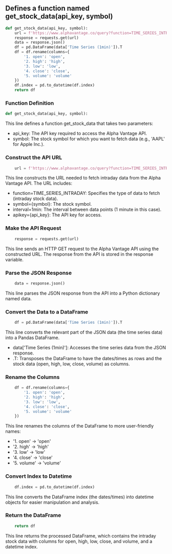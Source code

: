 ## Defines a function named get_stock_data(api_key, symbol)
```python
def get_stock_data(api_key, symbol):
    url = f'https://www.alphavantage.co/query?function=TIME_SERIES_INTRADAY&symbol={symbol}&interval=1min&apikey={api_key}'
    response = requests.get(url)
    data = response.json()
    df = pd.DataFrame(data['Time Series (1min)']).T
    df = df.rename(columns={
        '1. open': 'open',
        '2. high': 'high',
        '3. low': 'low',
        '4. close': 'close',
        '5. volume': 'volume'
    })
    df.index = pd.to_datetime(df.index)
    return df
```
### Function Definition
```python
def get_stock_data(api_key, symbol):
```
This line defines a function get_stock_data that takes two parameters:
  - api_key: The API key required to access the Alpha Vantage API.
  - symbol: The stock symbol for which you want to fetch data (e.g., 'AAPL' for Apple Inc.).
### Construct the API URL
```python    
    url = f'https://www.alphavantage.co/query?function=TIME_SERIES_INTRADAY&symbol={symbol}&interval=1min&apikey={api_key}'
```
This line constructs the URL needed to fetch intraday data from the Alpha Vantage API. The URL includes:
  - function=TIME_SERIES_INTRADAY: Specifies the type of data to fetch (intraday stock data).
  - symbol={symbol}: The stock symbol.
  - interval=1min: The interval between data points (1 minute in this case).
  - apikey={api_key}: The API key for access.
### Make the API Request
```python    
    response = requests.get(url)
```
This line sends an HTTP GET request to the Alpha Vantage API using the constructed URL. The response from the API is stored in the response variable.
### Parse the JSON Response
```python
    data = response.json()
```
This line parses the JSON response from the API into a Python dictionary named data.
### Convert the Data to a DataFrame
```python    
    df = pd.DataFrame(data['Time Series (1min)']).T
```
This line converts the relevant part of the JSON data (the time series data) into a Pandas DataFrame.
  - data['Time Series (1min)']: Accesses the time series data from the JSON response.
  - .T: Transposes the DataFrame to have the dates/times as rows and the stock data (open, high, low, close, volume) as columns.
### Rename the Columns
```python    
    df = df.rename(columns={
        '1. open': 'open',
        '2. high': 'high',
        '3. low': 'low',
        '4. close': 'close',
        '5. volume': 'volume'
    })
```
This line renames the columns of the DataFrame to more user-friendly names:
  - '1. open' -> 'open'
  - '2. high' -> 'high'
  - '3. low' -> 'low'
  - '4. close' -> 'close'
  - '5. volume' -> 'volume'
### Convert Index to Datetime
```python    
    df.index = pd.to_datetime(df.index)
```
This line converts the DataFrame index (the dates/times) into datetime objects for easier manipulation and analysis.
### Return the DataFrame
```python
    return df
```
This line returns the processed DataFrame, which contains the intraday stock data with columns for open, high, low, close, and volume, and a datetime index.
